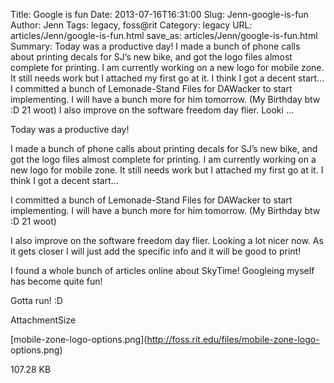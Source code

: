 Title: Google is fun
Date: 2013-07-16T16:31:00
Slug: Jenn-google-is-fun
Author: Jenn
Tags: legacy, foss@rit
Category: legacy
URL: articles/Jenn/google-is-fun.html
save_as: articles/Jenn/google-is-fun.html
Summary: Today was a productive day!  I made a bunch of phone calls about printing decals for SJ’s new bike, and got the logo files almost complete for printing. I am currently working on a new logo for mobile zone. It still needs work but I attached my first go at it. I think I got a decent start…  I committed a bunch of Lemonade-Stand Files for DAWacker to start implementing. I will have a bunch more for him tomorrow. (My Birthday btw :D 21 woot)  I also improve on the software freedom day flier. Looki ... 

Today was a productive day!

I made a bunch of phone calls about printing decals for SJ’s new bike, and got
the logo files almost complete for printing. I am currently working on a new
logo for mobile zone. It still needs work but I attached my first go at it. I
think I got a decent start…

I committed a bunch of Lemonade-Stand Files for DAWacker to start
implementing. I will have a bunch more for him tomorrow. (My Birthday btw :D
21 woot)

I also improve on the software freedom day flier. Looking a lot nicer now. As
it gets closer I will just add the specific info and it will be good to print!

I found a whole bunch of articles online about SkyTime! Googleing myself has
become quite fun!

Gotta run! :D

AttachmentSize

[mobile-zone-logo-options.png](http://foss.rit.edu/files/mobile-zone-logo-
options.png)

107.28 KB

